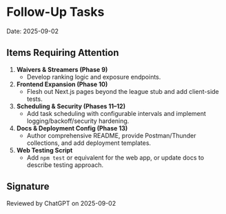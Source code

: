 # Follow-Up Tasks

Date: 2025-09-02

## Items Requiring Attention
1. **Waivers & Streamers (Phase 9)**
   - Develop ranking logic and exposure endpoints.
2. **Frontend Expansion (Phase 10)**
   - Flesh out Next.js pages beyond the league stub and add client-side tests.
3. **Scheduling & Security (Phases 11–12)**
   - Add task scheduling with configurable intervals and implement logging/backoff/security hardening.
4. **Docs & Deployment Config (Phase 13)**
   - Author comprehensive README, provide Postman/Thunder collections, and add deployment templates.
5. **Web Testing Script**
   - Add `npm test` or equivalent for the web app, or update docs to describe testing approach.

## Signature
Reviewed by ChatGPT on 2025-09-02
